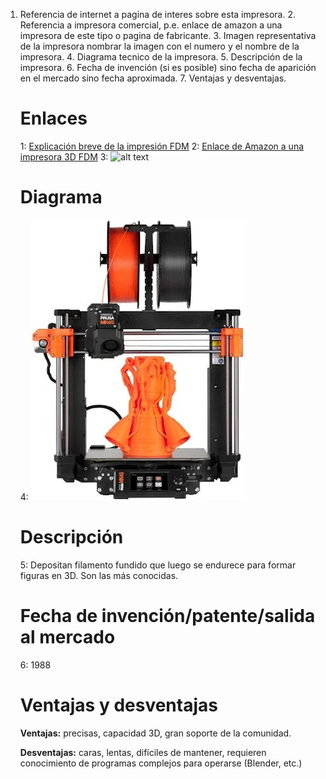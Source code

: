 1. Referencia de internet a pagina de interes sobre esta impresora.
   2. Referencia a impresora comercial, p.e. enlace de amazon a una impresora de este tipo o pagina de fabricante.
   3. Imagen representativa de la impresora nombrar la imagen con el numero y el nombre de la impresora.
   4. Diagrama tecnico de la impresora.
   5. Descripción de la impresora.
   6. Fecha de invención (si es posible) sino fecha de aparición en el mercado sino fecha aproximada.
   7. Ventajas y desventajas.

   # Enlaces
   
   1: [Explicación breve de la impresión FDM](https://www.3dnatives.com/es/fdm-o-sla-impresion-3d-131220172/)
   2: [Enlace de Amazon a una impresora 3D FDM](https://www.amazon.es/Flashforge-Adventurer-5M-accionamiento-Desmontable/dp/B0CH9K2KWQ?source=ps-sl-shoppingads-lpcontext&ref_=fplfs&psc=1&smid=A2PEMQJE1RM53F&gQT=1)
   3: ![alt text](FDM-process.avif)

   # Diagrama

   4: ![alt text](shopping.webp)

   # Descripción

   5: Depositan filamento fundido que luego se endurece para formar figuras en 3D. Son las más conocidas.

   # Fecha de invención/patente/salida al mercado
   6: 1988

   # Ventajas y desventajas

   **Ventajas:** precisas, capacidad 3D, gran soporte de la comunidad.
   
   **Desventajas:** caras, lentas, difíciles de mantener, requieren conocimiento de programas complejos para operarse (Blender, etc.)